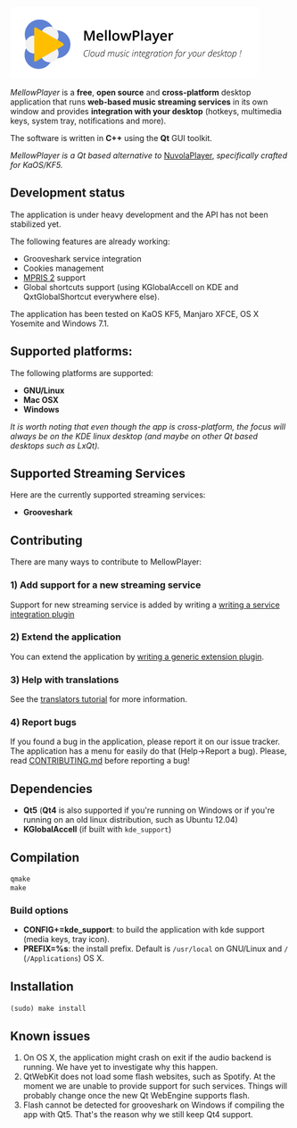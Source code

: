 ![MellowPlayer banner](/banner.png)

*MellowPlayer* is a **free**, **open source** and **cross-platform** desktop application
that runs **web-based music streaming services** in its own window and
provides **integration with your desktop** (hotkeys, multimedia keys, system tray,
notifications and more).

The software is written in **C++** using the **Qt** GUI toolkit.

*MellowPlayer is a Qt based alternative to* [NuvolaPlayer](https://tiliado.eu/nuvolaplayer/), 
*specifically crafted for KaOS/KF5.*

## Development status

The application is under heavy development and the API has not been stabilized yet.

The following features are already working:

- Grooveshark service integration
- Cookies management
- [MPRIS 2](http://specifications.freedesktop.org/mpris-spec/latest/) support
- Global shortcuts support (using KGlobalAccell on KDE and QxtGlobalShortcut everywhere else).

The application has been tested on KaOS KF5, Manjaro XFCE, OS X Yosemite and Windows 7.1.

## Supported platforms:

The following platforms are supported:

- **GNU/Linux**
- **Mac OSX**
- **Windows**

*It is worth noting that even though the app is cross-platform, the focus will always be 
on the KDE linux desktop (and maybe on other Qt based desktops such as LxQt).*

## Supported Streaming Services

Here are the currently supported streaming services:

  - **Grooveshark**

## Contributing

There are many ways to contribute to MellowPlayer:

### 1) Add support for a new streaming service

Support for new streaming service is added by writing a [writing a service integration plugin]()

### 2) Extend the application

You can extend the application by [writing a generic extension plugin]().

### 3) Help with translations

See the [translators tutorial]() for more information.

### 4) Report bugs

If you found a bug in the application, please report it on our issue tracker. The application 
has a menu for easily do that (Help->Report a bug). Please, read [CONTRIBUTING.md]() before
reporting a bug!


## Dependencies

- **Qt5** (**Qt4** is also supported if you're running on Windows or if you're running on an old linux distribution, such as Ubuntu 12.04)
- **KGlobalAccell** (if built with ``kde_support``)


## Compilation

```
qmake
make 
```

### Build options

- **CONFIG+=kde_support**: to build the application with kde support (media keys, tray icon).
- **PREFIX=%s**: the install prefix. Default is ``/usr/local`` on GNU/Linux and ``/`` (``/Applications``) OS X.


## Installation

``` (sudo) make install ```

## Known issues

1) On OS X, the application might crash on exit if the audio backend is running. We have yet to investigate why this happen.
2) QtWebKit does not load some flash websites, such as Spotify. At the moment we are unable to provide
   support for such services. Things will probably change once the new Qt WebEngine supports flash.
3) Flash cannot be detected for grooveshark on Windows if compiling the app with Qt5. That's the reason
   why we still keep Qt4 support.
